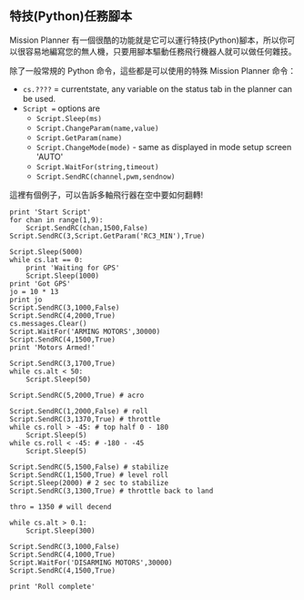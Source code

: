 ## 特技(Python)任務腳本 ##

Mission Planner 有一個很酷的功能就是它可以運行特技(Python)腳本，所以你可以很容易地編寫您的無人機，只要用腳本驅動任務飛行機器人就可以做任何雜技。

除了一般常規的 Python 命令，這些都是可以使用的特殊 Mission Planner 命令：


  * `cs.????` = currentstate, any variable on the status tab in the planner can be used.
  * `Script =` options are
    * `Script.Sleep(ms)`
    * `Script.ChangeParam(name,value)`
    * `Script.GetParam(name)`
    * `Script.ChangeMode(mode)` - same as displayed in mode setup screen 'AUTO'
    * `Script.WaitFor(string,timeout)`
    * `Script.SendRC(channel,pwm,sendnow)`

這裡有個例子，可以告訴多軸飛行器在空中要如何翻轉!

```
print 'Start Script'
for chan in range(1,9):
    Script.SendRC(chan,1500,False)
Script.SendRC(3,Script.GetParam('RC3_MIN'),True)

Script.Sleep(5000)
while cs.lat == 0:
    print 'Waiting for GPS'
    Script.Sleep(1000)
print 'Got GPS'
jo = 10 * 13
print jo
Script.SendRC(3,1000,False)
Script.SendRC(4,2000,True)
cs.messages.Clear()
Script.WaitFor('ARMING MOTORS',30000)
Script.SendRC(4,1500,True)
print 'Motors Armed!'

Script.SendRC(3,1700,True)
while cs.alt < 50:
    Script.Sleep(50)

Script.SendRC(5,2000,True) # acro

Script.SendRC(1,2000,False) # roll
Script.SendRC(3,1370,True) # throttle
while cs.roll > -45: # top half 0 - 180
    Script.Sleep(5)
while cs.roll < -45: # -180 - -45
    Script.Sleep(5)

Script.SendRC(5,1500,False) # stabilize
Script.SendRC(1,1500,True) # level roll
Script.Sleep(2000) # 2 sec to stabilize
Script.SendRC(3,1300,True) # throttle back to land

thro = 1350 # will decend

while cs.alt > 0.1:
    Script.Sleep(300)

Script.SendRC(3,1000,False)
Script.SendRC(4,1000,True)
Script.WaitFor('DISARMING MOTORS',30000)
Script.SendRC(4,1500,True)

print 'Roll complete'
```